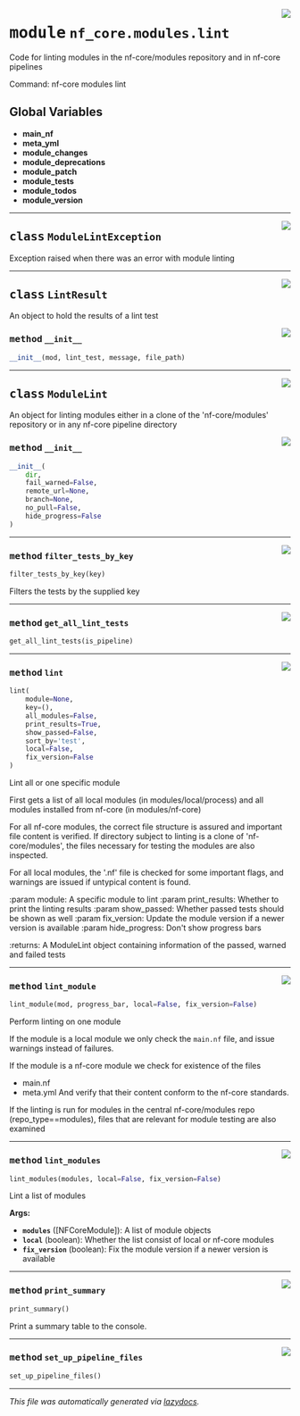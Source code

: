 <!-- markdownlint-disable -->

<a href="../../../../../../tools/nf_core/modules/lint/__init__.py#L0"><img align="right" style="float:right;" src="https://img.shields.io/badge/-source-cccccc?style=flat-square"></a>

# <kbd>module</kbd> `nf_core.modules.lint`

Code for linting modules in the nf-core/modules repository and in nf-core pipelines

Command: nf-core modules lint

## **Global Variables**

- **main_nf**
- **meta_yml**
- **module_changes**
- **module_deprecations**
- **module_patch**
- **module_tests**
- **module_todos**
- **module_version**

---

<a href="../../../../../../tools/nf_core/modules/lint/__init__.py#L32"><img align="right" style="float:right;" src="https://img.shields.io/badge/-source-cccccc?style=flat-square"></a>

## <kbd>class</kbd> `ModuleLintException`

Exception raised when there was an error with module linting

---

<a href="../../../../../../tools/nf_core/modules/lint/__init__.py#L38"><img align="right" style="float:right;" src="https://img.shields.io/badge/-source-cccccc?style=flat-square"></a>

## <kbd>class</kbd> `LintResult`

An object to hold the results of a lint test

<a href="../../../../../../tools/nf_core/modules/lint/__init__.py#L41"><img align="right" style="float:right;" src="https://img.shields.io/badge/-source-cccccc?style=flat-square"></a>

### <kbd>method</kbd> `__init__`

```python
__init__(mod, lint_test, message, file_path)
```

---

<a href="../../../../../../tools/nf_core/modules/lint/__init__.py#L49"><img align="right" style="float:right;" src="https://img.shields.io/badge/-source-cccccc?style=flat-square"></a>

## <kbd>class</kbd> `ModuleLint`

An object for linting modules either in a clone of the 'nf-core/modules' repository or in any nf-core pipeline directory

<a href="../../../../../../tools/nf_core/modules/lint/__init__.py#L65"><img align="right" style="float:right;" src="https://img.shields.io/badge/-source-cccccc?style=flat-square"></a>

### <kbd>method</kbd> `__init__`

```python
__init__(
    dir,
    fail_warned=False,
    remote_url=None,
    branch=None,
    no_pull=False,
    hide_progress=False
)
```

---

<a href="../../../../../../tools/nf_core/modules/lint/__init__.py#L250"><img align="right" style="float:right;" src="https://img.shields.io/badge/-source-cccccc?style=flat-square"></a>

### <kbd>method</kbd> `filter_tests_by_key`

```python
filter_tests_by_key(key)
```

Filters the tests by the supplied key

---

<a href="../../../../../../tools/nf_core/modules/lint/__init__.py#L128"><img align="right" style="float:right;" src="https://img.shields.io/badge/-source-cccccc?style=flat-square"></a>

### <kbd>method</kbd> `get_all_lint_tests`

```python
get_all_lint_tests(is_pipeline)
```

---

<a href="../../../../../../tools/nf_core/modules/lint/__init__.py#L143"><img align="right" style="float:right;" src="https://img.shields.io/badge/-source-cccccc?style=flat-square"></a>

### <kbd>method</kbd> `lint`

```python
lint(
    module=None,
    key=(),
    all_modules=False,
    print_results=True,
    show_passed=False,
    sort_by='test',
    local=False,
    fix_version=False
)
```

Lint all or one specific module

First gets a list of all local modules (in modules/local/process) and all modules installed from nf-core (in modules/nf-core)

For all nf-core modules, the correct file structure is assured and important file content is verified. If directory subject to linting is a clone of 'nf-core/modules', the files necessary for testing the modules are also inspected.

For all local modules, the '.nf' file is checked for some important flags, and warnings are issued if untypical content is found.

:param module: A specific module to lint :param print_results: Whether to print the linting results :param show_passed: Whether passed tests should be shown as well :param fix_version: Update the module version if a newer version is available :param hide_progress: Don't show progress bars

:returns: A ModuleLint object containing information of the passed, warned and failed tests

---

<a href="../../../../../../tools/nf_core/modules/lint/__init__.py#L293"><img align="right" style="float:right;" src="https://img.shields.io/badge/-source-cccccc?style=flat-square"></a>

### <kbd>method</kbd> `lint_module`

```python
lint_module(mod, progress_bar, local=False, fix_version=False)
```

Perform linting on one module

If the module is a local module we only check the `main.nf` file, and issue warnings instead of failures.

If the module is a nf-core module we check for existence of the files

- main.nf
- meta.yml And verify that their content conform to the nf-core standards.

If the linting is run for modules in the central nf-core/modules repo (repo_type==modules), files that are relevant for module testing are also examined

---

<a href="../../../../../../tools/nf_core/modules/lint/__init__.py#L265"><img align="right" style="float:right;" src="https://img.shields.io/badge/-source-cccccc?style=flat-square"></a>

### <kbd>method</kbd> `lint_modules`

```python
lint_modules(modules, local=False, fix_version=False)
```

Lint a list of modules

**Args:**

- <b>`modules`</b> ([NFCoreModule]): A list of module objects
- <b>`local`</b> (boolean): Whether the list consist of local or nf-core modules
- <b>`fix_version`</b> (boolean): Fix the module version if a newer version is available

---

<a href="../../../../../../tools/nf_core/modules/lint/__init__.py#L440"><img align="right" style="float:right;" src="https://img.shields.io/badge/-source-cccccc?style=flat-square"></a>

### <kbd>method</kbd> `print_summary`

```python
print_summary()
```

Print a summary table to the console.

---

<a href="../../../../../../tools/nf_core/modules/lint/__init__.py#L238"><img align="right" style="float:right;" src="https://img.shields.io/badge/-source-cccccc?style=flat-square"></a>

### <kbd>method</kbd> `set_up_pipeline_files`

```python
set_up_pipeline_files()
```

---

_This file was automatically generated via [lazydocs](https://github.com/ml-tooling/lazydocs)._
